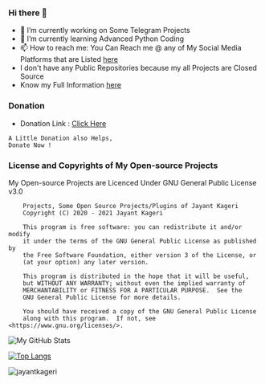 ### Hi there 🤘

- 🔭 I’m currently working on Some Telegram Projects
- 🌱 I’m currently learning Advanced Python Coding
- 📫 How to reach me: You Can Reach me @ any of My Social Media Platforms that are Listed [here](http://contact.jayantkageri.ml)
- I don't have any Public Repositories because my all Projects are Closed Source
- Know my Full Information [here](https://telegram.dog/Know_About_Your_Dad)

### Donation
- Donation Link : [Click Here](http://donate.jayantkageri.ml)
```
A Little Donation also Helps,
Donate Now !
```

### License and Copyrights of My Open-source Projects
My Open-source Projects are Licenced Under GNU General Public License v3.0
```
    Projects, Some Open Source Projects/Plugins of Jayant Kageri
    Copyright (C) 2020 - 2021 Jayant Kageri

    This program is free software: you can redistribute it and/or modify
    it under the terms of the GNU General Public License as published by
    the Free Software Foundation, either version 3 of the License, or
    (at your option) any later version.

    This program is distributed in the hope that it will be useful,
    but WITHOUT ANY WARRANTY; without even the implied warranty of
    MERCHANTABILITY or FITNESS FOR A PARTICULAR PURPOSE.  See the
    GNU General Public License for more details.

    You should have received a copy of the GNU General Public License
    along with this program.  If not, see <https://www.gnu.org/licenses/>.

```

![My GitHub Stats](https://github-readme-stats.vercel.app/api?username=jayantkageri&show_icons=true&theme=tokyonight&include_all_commits=True)

[![Top Langs](https://github-readme-stats.vercel.app/api/top-langs/?username=jayantkageri&layout=compact&theme=tokyonight)](https://github.com/anuraghazra/github-readme-stats)

<p><img align="center" src="https://github-readme-streak-stats.herokuapp.com/?user=jayantkageri&" alt="jayantkageri" /></p>

